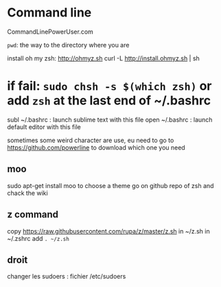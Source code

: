# Command line
CommandLinePowerUser.com

`pwd`: the way to the directory where you are

install oh my zsh: http://ohmyz.sh
curl -L http://install.ohmyz.sh | sh
# if fail: `sudo chsh -s $(which zsh)` or add `zsh` at the last end of ~/.bashrc

subl ~/.bashrc : launch sublime text with this file
open ~/.bashrc : launch default editor with this file

sometimes some weird character are use, eu need to go to https://github.com/powerline to download which one you need

## moo
sudo apt-get install moo
to choose a theme go on github repo of zsh and chack the wiki

## z command
copy https://raw.githubusercontent.com/rupa/z/master/z.sh in ~/z.sh
in ~/.zshrc add `. ~/z.sh`

## droit
changer les sudoers : fichier /etc/sudoers